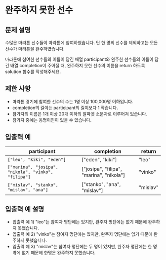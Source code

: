 <h1>완주하지 못한 선수</h1>


<h2>문제 설명</h2>
수많은 마라톤 선수들이 마라톤에 참여하였습니다. 단 한 명의 선수를 제외하고는 모든 선수가 마라톤을 완주하였습니다.

마라톤에 참여한 선수들의 이름이 담긴 배열 participant와 완주한 선수들의 이름이 담긴 배열 completion이 주어질 때, 완주하지 못한 선수의 이름을 return 하도록 solution 함수를 작성해주세요.

<h2>제한 사항</h2>


- 마라톤 경기에 참여한 선수의 수는 1명 이상 100,000명 이하입니다.
- completion의 길이는 participant의 길이보다 1 작습니다.
- 참가자의 이름은 1개 이상 20개 이하의 알파벳 소문자로 이루어져 있습니다.
- 참가자 중에는 동명이인이 있을 수 있습니다.

<h2>입출력 예</h2>

|participant|completion|return|
|---|---|---|
|`["leo", "kiki", "eden"]`|	["eden", "kiki"]|"leo"|
|`["marina", "josipa", "nikola", "vinko", "filipa"]`|["josipa", "filipa", "marina", "nikola"]|	"vinko"|
|`["mislav", "stanko", "mislav", "ana"]`|["stanko", "ana", "mislav"]|	"mislav"|


<h2>입출력 예 설명</h2>


- 입출력 예 1) "leo"는 참여자 명단에는 있지만, 완주자 명단에는 없기 때문에 완주하지 못했습니다.
- 입출력 예 2) "vinko"는 참여자 명단에는 있지만, 완주자 명단에는 없기 때문에 완주하지 못했습니다.
- 입출력 예 3) "mislav"는 참여자 명단에는 두 명이 있지만, 완주자 명단에는 한 명밖에 없기 때문에 한명은 완주하지 못했습니다.
